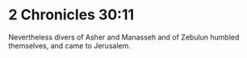 # 2 Chronicles 30:11

Nevertheless divers of Asher and Manasseh and of Zebulun humbled themselves, and came to Jerusalem.